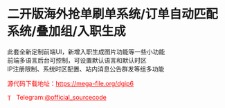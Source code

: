 # 二开版海外抢单刷单系统/订单自动匹配系统/叠加组/入职生成

此套全新定制前端UI，新增入职生成图片功能等一些小功能<br>前端多语言后台可控制，可设置默认语言和默认时区<br>IP注册限制、系统时区配置、站内消息公告群发等组多功能<br>


<p style="color: red;">源代码下载地址：<a href="https://mega-file.org/dgip6" style="color: red;">https://mega-file.org/dgip6</a></p><p style="color: red;"><img src="https://cdn-icons-png.flaticon.com/512/2111/2111646.png" alt="Telegram Icon" style="width: 16px; vertical-align: middle; margin-right: 5px;">Telegram:<a href="https://t.me/official_sourcecode" style="color: red;">@official_sourcecode</a></p>